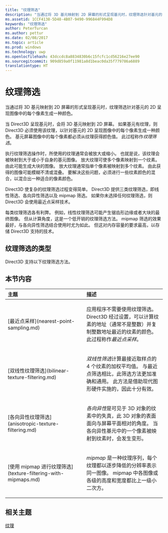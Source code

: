 ```yaml
---
title: "纹理筛选"
description: "当通过将 3D 基元映射到 2D 屏幕的形式呈现基元时，纹理筛选针对基元的 2D 呈现图像中的每个像素生成一种颜色。"
ms.assetid: 1CCF4138-5D48-4B07-9490-996844F994D8
keywords: "纹理筛选"
author: PeterTurcan
ms.author: pettur
ms.date: 02/08/2017
ms.topic: article
ms.prod: windows
ms.technology: uwp
ms.openlocfilehash: 43dccdc8a8834830b6c15fcfc1cd56216e27ee90
ms.sourcegitcommit: 909d859a0f11981a8d1beac0da35f779786a6889
translationtype: HT
---
```

# <a name="texture-filtering"></a>纹理筛选


当通过将 3D 基元映射到 2D 屏幕的形式呈现基元时，纹理筛选针对基元的 2D 呈现图像中的每个像素生成一种颜色。

当 Direct3D 呈现基元时，会将 3D 基元映射到 2D 屏幕。 如果基元有纹理，则 Direct3D 必须使用该纹理，以针对基元的 2D 呈现图像中的每个像素生成一种颜色。 基元屏幕图像中的每个像素都必须从纹理获得颜色值。 此过程称作*纹理筛选*。

执行纹理筛选操作时，所使用的纹理通常会被放大或缩小。 也就是说，该纹理会被映射到大于或小于自身的基元图像。 放大纹理可使多个像素映射到一个纹素。 由此可能生成大块的图像。 放大纹理通常指单个像素被映射到多个纹素。 由此获得的图像可能模糊不清或混叠。 要解决这些问题，必须进行一些纹素颜色的混合，以混合出一种适合的像素颜色。

Direct3D 使复杂的纹理筛选过程变得简单。 Direct3D 提供三类纹理筛选，即线性筛选、各向异性筛选以及 mipmap 筛选。 如果你未选择任何纹理筛选，则 Direct3D 会使用最近点采样技术。

每类纹理筛选各有利弊。 例如，线性纹理筛选可能产生锯齿形边缘或者大块的最终图像。 但从计算角度，这是一个低开销的纹理筛选方法。 mipmap 筛选的效果最好，与各向异性筛选结合使用时尤为如此。 但这对内存容量的要求最高，以存储 Direct3D 支持的技术。

## <a name="span-idtypes-of-texture-filteringspanspan-idtypes-of-texture-filteringspanspan-idtypes-of-texture-filteringspantypes-of-texture-filtering"></a><span id="Types-of-texture-filtering"></span><span id="types-of-texture-filtering"></span><span id="TYPES-OF-TEXTURE-FILTERING"></span>纹理筛选的类型


Direct3D 支持以下纹理筛选方法。

## <a name="span-idin-this-sectionspanin-this-section"></a><span id="in-this-section"></span>本节内容


<table>
<colgroup>
<col width="50%" />
<col width="50%" />
</colgroup>
<thead>
<tr class="header">
<th align="left">主题</th>
<th align="left">描述</th>
</tr>
</thead>
<tbody>
<tr class="odd">
<td align="left"><p>[最近点采样](nearest-point-sampling.md)</p></td>
<td align="left"><p>应用程序不需要使用纹理筛选。 Direct3D 经过设置，可以计算纹素的地址（通常不是整数）并复制整数地址最近的纹素的颜色。 此过程称作<em>最近点采样</em>。</p></td>
</tr>
<tr class="even">
<td align="left"><p>[双线性纹理筛选](bilinear-texture-filtering.md)</p></td>
<td align="left"><p><em>双线性筛选</em>计算最接近取样点的 4 个纹素的加权平均值。 与最近点筛选相比，此筛选方法更加准确和通用。 此方法是借助现代图形硬件实施的，因此十分有效。</p></td>
</tr>
<tr class="odd">
<td align="left"><p>[各向异性纹理筛选](anisotropic-texture-filtering.md)</p></td>
<td align="left"><p><em>各向异性</em>是可见于 3D 对象的纹素中的失真，此 3D 对象的表面面向与屏幕平面相对的角度。 当各向异性基元中的一个像素被映射到纹素时，会发生变形。</p></td>
</tr>
<tr class="even">
<td align="left"><p>[使用 mipmap 进行纹理筛选](texture-filtering-with-mipmaps.md)</p></td>
<td align="left"><p><em>mipmap</em> 是一种纹理序列，每个纹理都以逐步降低的分辨率表示同一图像。 mipmap 中各图像或各级的高度和宽度都比上一级小二次方。</p></td>
</tr>
</tbody>
</table>

 

## <a name="span-idrelated-topicsspanrelated-topics"></a><span id="related-topics"></span>相关主题


[纹理](textures.md)

 

 




